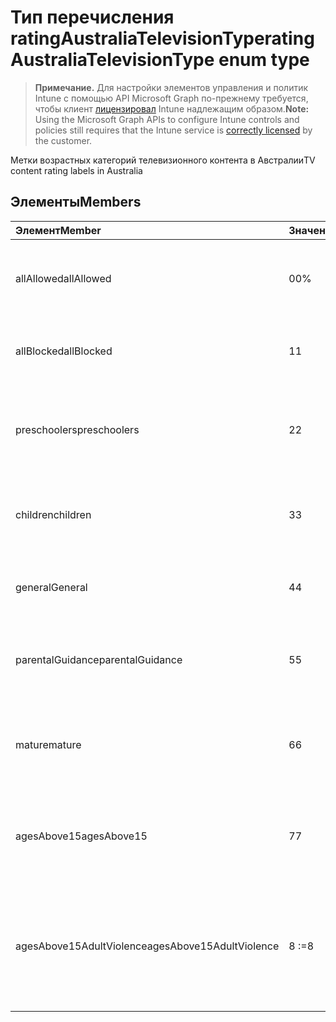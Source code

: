 # <a name="ratingaustraliatelevisiontype-enum-type"></a><span data-ttu-id="5be5a-101">Тип перечисления ratingAustraliaTelevisionType</span><span class="sxs-lookup"><span data-stu-id="5be5a-101">ratingAustraliaTelevisionType enum type</span></span>

> <span data-ttu-id="5be5a-102">**Примечание.** Для настройки элементов управления и политик Intune с помощью API Microsoft Graph по-прежнему требуется, чтобы клиент [лицензировал](https://go.microsoft.com/fwlink/?linkid=839381) Intune надлежащим образом.</span><span class="sxs-lookup"><span data-stu-id="5be5a-102">**Note:** Using the Microsoft Graph APIs to configure Intune controls and policies still requires that the Intune service is [correctly licensed](https://go.microsoft.com/fwlink/?linkid=839381) by the customer.</span></span>

<span data-ttu-id="5be5a-103">Метки возрастных категорий телевизионного контента в Австралии</span><span class="sxs-lookup"><span data-stu-id="5be5a-103">TV content rating labels in Australia</span></span>
## <a name="members"></a><span data-ttu-id="5be5a-104">Элементы</span><span class="sxs-lookup"><span data-stu-id="5be5a-104">Members</span></span>
|<span data-ttu-id="5be5a-105">Элемент</span><span class="sxs-lookup"><span data-stu-id="5be5a-105">Member</span></span>|<span data-ttu-id="5be5a-106">Значение</span><span class="sxs-lookup"><span data-stu-id="5be5a-106">Value</span></span>|<span data-ttu-id="5be5a-107">Описание</span><span class="sxs-lookup"><span data-stu-id="5be5a-107">Description</span></span>|
|:---|:---|:---|
|<span data-ttu-id="5be5a-108">allAllowed</span><span class="sxs-lookup"><span data-stu-id="5be5a-108">allAllowed</span></span>|<span data-ttu-id="5be5a-109">0</span><span class="sxs-lookup"><span data-stu-id="5be5a-109">0%</span></span>|<span data-ttu-id="5be5a-110">Значение по умолчанию, допуск всего контента телепередач</span><span class="sxs-lookup"><span data-stu-id="5be5a-110">Default value, allow all TV shows content</span></span>|
|<span data-ttu-id="5be5a-111">allBlocked</span><span class="sxs-lookup"><span data-stu-id="5be5a-111">allBlocked</span></span>|<span data-ttu-id="5be5a-112">1</span><span class="sxs-lookup"><span data-stu-id="5be5a-112">1</span></span>|<span data-ttu-id="5be5a-113">Запрет любого контента телепередач</span><span class="sxs-lookup"><span data-stu-id="5be5a-113">Do not allow any TV shows content</span></span>|
|<span data-ttu-id="5be5a-114">preschoolers</span><span class="sxs-lookup"><span data-stu-id="5be5a-114">preschoolers</span></span>|<span data-ttu-id="5be5a-115">2</span><span class="sxs-lookup"><span data-stu-id="5be5a-115">2</span></span>|<span data-ttu-id="5be5a-116">Категория P — рассчитано на детей дошкольного возраста</span><span class="sxs-lookup"><span data-stu-id="5be5a-116">The P classification is intended for preschoolers</span></span>|
|<span data-ttu-id="5be5a-117">children</span><span class="sxs-lookup"><span data-stu-id="5be5a-117">children</span></span>|<span data-ttu-id="5be5a-118">3</span><span class="sxs-lookup"><span data-stu-id="5be5a-118">3</span></span>|<span data-ttu-id="5be5a-119">Категория C — рассчитано на детей младше 14 лет</span><span class="sxs-lookup"><span data-stu-id="5be5a-119">The C classification is intended for children under 14</span></span>|
|<span data-ttu-id="5be5a-120">general</span><span class="sxs-lookup"><span data-stu-id="5be5a-120">General</span></span>|<span data-ttu-id="5be5a-121">4</span><span class="sxs-lookup"><span data-stu-id="5be5a-121">4</span></span>|<span data-ttu-id="5be5a-122">Категория G — подходит для любого возраста</span><span class="sxs-lookup"><span data-stu-id="5be5a-122">The G classification is suitable for all ages</span></span>|
|<span data-ttu-id="5be5a-123">parentalGuidance</span><span class="sxs-lookup"><span data-stu-id="5be5a-123">parentalGuidance</span></span>|<span data-ttu-id="5be5a-124">5</span><span class="sxs-lookup"><span data-stu-id="5be5a-124">5</span></span>|<span data-ttu-id="5be5a-125">Категория PG — рекомендуется для юных зрителей</span><span class="sxs-lookup"><span data-stu-id="5be5a-125">The PG classification is recommended for young viewers</span></span>|
|<span data-ttu-id="5be5a-126">mature</span><span class="sxs-lookup"><span data-stu-id="5be5a-126">mature</span></span>|<span data-ttu-id="5be5a-127">6</span><span class="sxs-lookup"><span data-stu-id="5be5a-127">6</span></span>|<span data-ttu-id="5be5a-128">Категория M — рекомендуется для зрителей старше 15 лет</span><span class="sxs-lookup"><span data-stu-id="5be5a-128">The M classification is recommended for viewers over 15</span></span>|
|<span data-ttu-id="5be5a-129">agesAbove15</span><span class="sxs-lookup"><span data-stu-id="5be5a-129">agesAbove15</span></span>|<span data-ttu-id="5be5a-130">7</span><span class="sxs-lookup"><span data-stu-id="5be5a-130">7</span></span>|<span data-ttu-id="5be5a-131">Категория MA15+ — не подходит для зрителей младше 15 лет</span><span class="sxs-lookup"><span data-stu-id="5be5a-131">The MA15+ classification is not suitable for viewers under 15</span></span>|
|<span data-ttu-id="5be5a-132">agesAbove15AdultViolence</span><span class="sxs-lookup"><span data-stu-id="5be5a-132">agesAbove15AdultViolence</span></span>|<span data-ttu-id="5be5a-133">8</span><span class="sxs-lookup"><span data-stu-id="5be5a-133"> :=8</span></span>|<span data-ttu-id="5be5a-134">Категория AV15+ — не подходит для зрителей младше 15 лет — изображение жестокости</span><span class="sxs-lookup"><span data-stu-id="5be5a-134">The AV15+ classification is not suitable for viewers under 15, adult violence-specific</span></span>|



